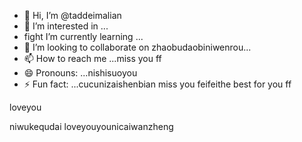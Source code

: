 - 👋 Hi, I’m @taddeimalian
- 👀 I’m interested in ...
- fight I’m currently learning ...
- 💞️ I’m looking to collaborate on zhaobudaobiniwenrou...
- 📫 How to reach me ...miss you ff
- 😄 Pronouns: ...nishisuoyou
- ⚡ Fun fact: ...cucunizaishenbian
miss you feifeithe best for you ff
<!---cool guysifengzhengbanizhui
taddeimalian/taddeimalian is a ✨ special ✨ repository because its `README.md` (this file) appears on your GitHub profile.needyouforyoueverydai
You can click the Preview link to take a look at your changes.
--->loveyou
niwukequdai
loveyouyounicaiwanzheng
